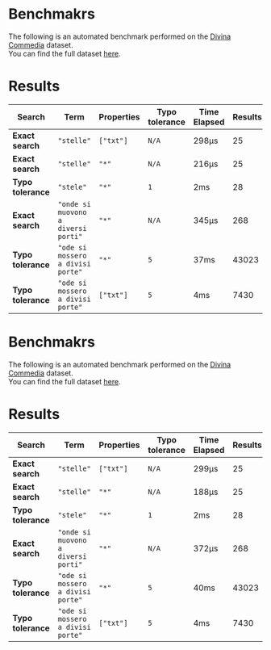 
# Benchmakrs

The following is an automated benchmark performed on the [Divina Commedia](https://en.wikipedia.org/wiki/Divina_Commedia) dataset. <br />
You can find the full dataset [here](https://github.com/nearform/lyra/blob/main/packages/benchmarks/dataset/divinaCommedia.json).

# Results


| Search             | Term                                  | Properties | Typo tolerance | Time Elapsed  | Results     |
|--------------------|---------------------------------------|------------|----------------|---------------|-------------|
| **Exact search**   | `"stelle"`                          | `["txt"]`| `N/A`        | 298μs | 25 |
| **Exact search**   | `"stelle"`                          | `"*"`    | `N/A`        | 216μs | 25 |
| **Typo tolerance** | `"stele"`                           | `"*"`    | `1`          | 2ms | 28 | 
| **Exact search**   | `"onde si muovono a diversi porti"` | `"*"`    | `N/A`        | 345μs | 268 | 
| **Typo tolerance** | `"ode si mossero a divisi porte"`   | `"*"`    | `5`          | 37ms | 43023 | 
| **Typo tolerance** | `"ode si mossero a divisi porte"`   | `["txt"]`| `5`          | 4ms | 7430 |



# Benchmakrs

The following is an automated benchmark performed on the [Divina Commedia](https://en.wikipedia.org/wiki/Divina_Commedia) dataset. <br />
You can find the full dataset [here](https://github.com/nearform/lyra/blob/main/packages/benchmarks/dataset/divinaCommedia.json).

# Results


| Search             | Term                                  | Properties | Typo tolerance | Time Elapsed  | Results     |
|--------------------|---------------------------------------|------------|----------------|---------------|-------------|
| **Exact search**   | `"stelle"`                          | `["txt"]`| `N/A`        | 299μs | 25 |
| **Exact search**   | `"stelle"`                          | `"*"`    | `N/A`        | 188μs | 25 |
| **Typo tolerance** | `"stele"`                           | `"*"`    | `1`          | 2ms | 28 | 
| **Exact search**   | `"onde si muovono a diversi porti"` | `"*"`    | `N/A`        | 372μs | 268 | 
| **Typo tolerance** | `"ode si mossero a divisi porte"`   | `"*"`    | `5`          | 40ms | 43023 | 
| **Typo tolerance** | `"ode si mossero a divisi porte"`   | `["txt"]`| `5`          | 4ms | 7430 |


